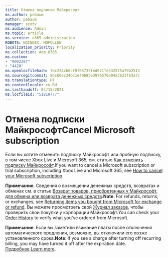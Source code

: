 ```yaml
---
title: Отмена подписки Майкрософт
ms.author: pebaum
author: pebaum
manager: scotv
ms.audience: Admin
ms.topic: article
ms.service: o365-administration
ROBOTS: NOINDEX, NOFOLLOW
localization_priority: Priority
ms.collection: Adm_O365
ms.custom:
- "9002287"
- "4420"
ms.openlocfilehash: 7dc234cb6cf9f05735fed621fe332575a79b2512
ms.sourcegitcommit: 8bc60ec34bc1e40685e3976576e04a2623f63a7c
ms.translationtype: HT
ms.contentlocale: ru-RU
ms.lasthandoff: 04/15/2021
ms.locfileid: "51819777"
---
```

# <a name="cancel-microsoft-subscription"></a><span data-ttu-id="d32c1-102">Отмена подписки Майкрософт</span><span class="sxs-lookup"><span data-stu-id="d32c1-102">Cancel Microsoft subscription</span></span>

<span data-ttu-id="d32c1-103">Если вы хотите отменить подписку Майкрософт или пробную подписку, в том числе Xbox Live и Microsoft 365, см. статью [Как отменить подписку Майкрософт](https://support.microsoft.com/help/4027815).</span><span class="sxs-lookup"><span data-stu-id="d32c1-103">If you want to cancel a Microsoft subscription or trial subscription, including Xbox Live and Microsoft 365, see [How to cancel your Microsoft subscription](https://support.microsoft.com/help/4027815).</span></span>

<span data-ttu-id="d32c1-104">**Примечание**. Сведения о возмещении денежных средств, возвратах и обменах см. в статье [Возврат товаров, приобретенных у Майкрософт, для обмена или возврата денежных средств](https://support.microsoft.com/help/10558).</span><span class="sxs-lookup"><span data-stu-id="d32c1-104">**Note**: For refunds, returns, or exchanges, see [Returning items you bought from Microsoft for exchange or refund](https://support.microsoft.com/help/10558).</span></span> <span data-ttu-id="d32c1-105">Вы можете просмотреть свой [Журнал заказов](https://account.microsoft.com/billing/orders/), чтобы проверить свои покупки у корпорации Майкрософт.</span><span class="sxs-lookup"><span data-stu-id="d32c1-105">You can check your [Order History](https://account.microsoft.com/billing/orders/) to verify what you've ordered from Microsoft.</span></span> 

<span data-ttu-id="d32c1-106">**Примечание**. Если вы заметили взимание платы после отключения автоматического продления, возможно, вы отключили его позже установленного срока.</span><span class="sxs-lookup"><span data-stu-id="d32c1-106">**Note**: If you see a charge after turning off recurring billing, you may have turned it off after the expiration date.</span></span> <span data-ttu-id="d32c1-107">[Подробнее](https://support.microsoft.com/help/10640).</span><span class="sxs-lookup"><span data-stu-id="d32c1-107">[Learn more](https://support.microsoft.com/help/10640).</span></span> 
